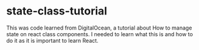 # state-class-tutorial
This was code learned from DigitalOcean, a tutorial about How to manage state on react class components. I needed to learn what this is and how to do it as it is important to learn React. 
